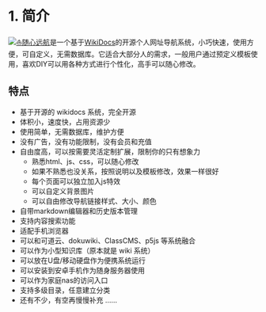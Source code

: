 # 1. 简介

[![](../favicon.ico)⛵随心远航](https://github.com/shaoziyang/webnav)是一个基于[WikiDocs](https://github.com/Zavy86/wikidocs)的开源个人网址导航系统，小巧快速，使用方便，可自定义，无需数据库。它适合大部分人的需求，一般用户通过预定义模板使用，喜欢DIY可以用各种方式进行个性化，高手可以随心修改。

## 特点

- 基于开源的 wikidocs 系统，完全开源
- 体积小，速度快，占用资源少
- 使用简单，无需数据库，维护方便
- 没有广告，没有功能限制，没有会员和充值
- 自由度高，可以按需要灵活定制扩展，限制你的只有想象力
	- 熟悉html、js、css，可以随心修改
	- 如果不熟悉也没关系，按照说明以及模板修改，效果一样很好
	- 每个页面可以独立加入js特效
	- 可以自定义背景图片
	- 可以自由修改导航链接样式、大小、颜色
- 自带markdown编辑器和历史版本管理
- 支持内容搜索功能
- 适配手机浏览器
- 可以和可道云、dokuwiki、ClassCMS、p5js 等系统融合
- 可以作为小型知识库（原本就是 wiki 系统）
- 可以放在U盘/移动硬盘作为便携系统运行
- 可以安装到安卓手机作为随身服务器使用
- 可以作为家庭nas的访问入口
- 支持多级目录，任意建立分类
- 还有不少，有空再慢慢补充 ……
